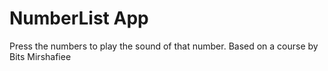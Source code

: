 # NumberList App
 Press the numbers to play the sound of that number. Based on a course by Bits Mirshafiee
